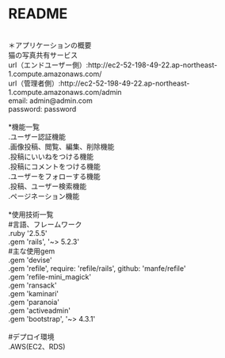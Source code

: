 # README
<br>
＊アプリケーションの概要<br>
猫の写真共有サービス<br>
url（エンドユーザー側）:http://ec2-52-198-49-22.ap-northeast-1.compute.amazonaws.com/<br>
url（管理者側）:http://ec2-52-198-49-22.ap-northeast-1.compute.amazonaws.com/admin<br>
email: admin@admin.com<br>
password: password<br>
<br>
*機能一覧<br>
.ユーザー認証機能<br>
.画像投稿、閲覧、編集、削除機能<br>
.投稿にいいねをつける機能<br>
.投稿にコメントをつける機能<br>
.ユーザーをフォローする機能<br>
.投稿、ユーザー検索機能<br>
.ページネーション機能<br>
<br>
*使用技術一覧<br>
#言語、フレームワーク<br>
.ruby '2.5.5'<br>
.gem 'rails', '~> 5.2.3'<br>
#主な使用gem<br>
.gem 'devise'<br>
.gem 'refile', require: 'refile/rails', github: 'manfe/refile'<br>
.gem 'refile-mini_magick'<br>
.gem 'ransack'<br>
.gem 'kaminari'<br>
.gem 'paranoia'<br>
.gem 'activeadmin'<br>
.gem 'bootstrap', '~> 4.3.1'<br>
<br>
#デプロイ環境<br>
.AWS(EC2、RDS)<br>
